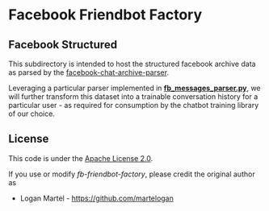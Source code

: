 # Facebook Friendbot Factory

## Facebook Structured

This subdirectory is intended to host the structured facebook archive data
as parsed by the [facebook-chat-archive-parser](https://github.com/ownaginatious/fbchat-archive-parser/). 

Leveraging a particular parser implemented in **[fb\_messages\_parser.py](https://github.com/martelogan/fb-friendbot-factory/blob/master/app/python/fb_messages_parser.py)**, we will further transform this dataset into a trainable conversation history for a particular user - as required for consumption by the chatbot training library of our choice.

License
-------

This code is under the [Apache License 2.0](https://www.apache.org/licenses/LICENSE-2.0).

If you use or modify _fb-friendbot-factory_, please credit the original author as

* Logan Martel - https://github.com/martelogan